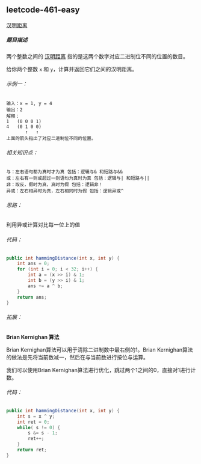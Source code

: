 ## leetcode-461-easy

[汉明距离](https://leetcode.cn/problems/hamming-distance/description/)

##### 题目描述

两个整数之间的 [汉明距离](https://baike.baidu.com/item/汉明距离) 指的是这两个数字对应二进制位不同的位置的数目。

给你两个整数 `x` 和 `y`，计算并返回它们之间的汉明距离。

###### 示例一：

```
输入：x = 1, y = 4
输出：2
解释：
1   (0 0 0 1)
4   (0 1 0 0)
       ↑   ↑
上面的箭头指出了对应二进制位不同的位置。
```

###### 相关知识点：

```
与：左右语句都为真时才为真 包括：逻辑与& 和短路与&&
或：左右有一则或超过一则语句为真时为真 包括：逻辑与| 和短路与||
非：取反，假时为真，真时为假 包括：逻辑非！
异或：左右相异时为真，左右相同时为假 包括：逻辑异或^
```

###### 思路：

利用异或计算对比每一位上的值

###### 代码：

```java
public int hammingDistance(int x, int y) {
	int ans = 0;
	for (int i = 0; i < 32; i++) {
		int a = (x >> i) & 1;
		int b = (y >> i) & 1;
		ans += a ^ b;
	}
	return ans;
}
```

###### 拓展：

**Brian Kernighan 算法**

Brian Kernighan算法可以用于清除二进制数中最右侧的1。Brian Kernighan算法的做法是先将当前数减一，然后在与当前数进行按位与运算。

我们可以使用Brian Kernighan算法进行优化，跳过两个1之间的0，直接对1进行计数。

###### 代码：

```java
public int hammingDistance(int x, int y) { 
	int s = x ^ y; 
	int ret = 0; 
	while( s != 0) { 
		s &= s - 1; 
		ret++;
	}
    return ret;
}
```

